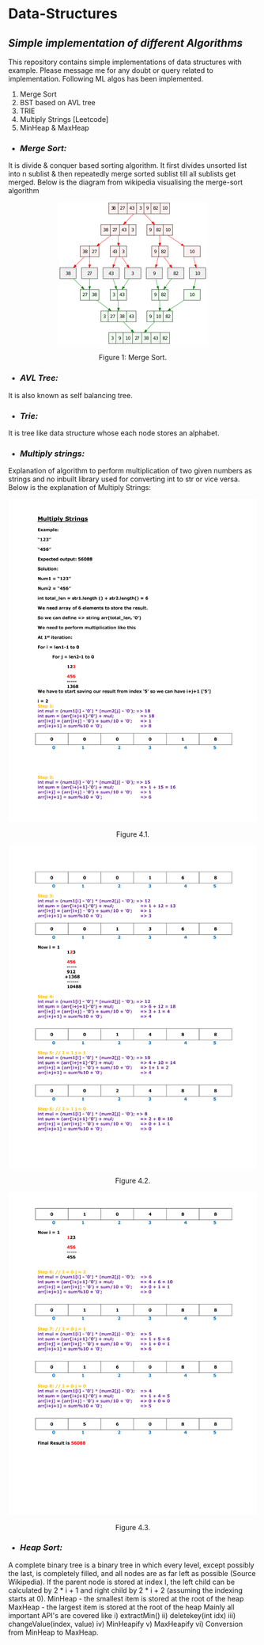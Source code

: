 # Data-Structures
## *_Simple implementation of different Algorithms_*

This repository contains simple implementations of data structures with example. Please message me for any doubt or query related to implementation.
Following ML algos has been implemented.
1. Merge Sort
2. BST based on AVL tree
3. TRIE
4. Multiply Strings [Leetcode]
5. MinHeap & MaxHeap

* ### *Merge Sort:*
It is divide & conquer based sorting algorithm.
It first divides unsorted list into n sublist & then repeatedly merge sorted sublist till all sublists get merged.
Below is the diagram from wikipedia visualising the merge-sort algorithm

<p align="center">
  <img src="https://github.com/mayur-aggarwal/Data-Structures/blob/master/300px-Merge_sort_algorithm_diagram.svg.png">
</p>
<p align="center">Figure 1: Merge Sort.</p>

* ### *AVL Tree:*
It is also known as self balancing tree.

* ### *Trie:*
It is tree like data structure whose each node stores an alphabet.

* ### *Multiply strings:*
Explanation of algorithm to perform multiplication of two given numbers as strings and no inbuilt library used for converting int to str or vice versa.
Below is the explanation of Multiply Strings:
<p align="center">
  <img src="https://github.com/mayur-aggarwal/Data-Structures/blob/master/MultiplyStrings_png/Multiply_Strings_1.png">
</p>
<p align="center">Figure 4.1.</p>

<p align="center">
  <img src="https://github.com/mayur-aggarwal/Data-Structures/blob/master/MultiplyStrings_png/Multiply_Strings_2.png">
</p>
<p align="center">Figure 4.2.</p>

<p align="center">
  <img src="https://github.com/mayur-aggarwal/Data-Structures/blob/master/MultiplyStrings_png/Multiply_Strings_3.png">
</p>
<p align="center">Figure 4.3.</p>

* ### *Heap Sort:*
A complete binary tree is a binary tree in which every level, except possibly the last, is completely filled, and all nodes are as far left as possible (Source Wikipedia).
If the parent node is stored at index I, the left child can be calculated by 2 * i + 1 and right child by 2 * i + 2 (assuming the indexing starts at 0).
MinHeap - the smallest item is stored at the root of the heap
MaxHeap - the largest item is stored at the root of the heap
Mainly all important API's are covered like
i) extractMin()
ii) deletekey(int idx)
iii) changeValue(index, value)
iv) MinHeapify
v) MaxHeapify
vi) Conversion from MinHeap to MaxHeap.
